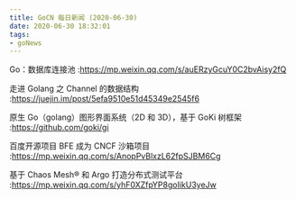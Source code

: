 ```yaml
---
title: GoCN 每日新闻 (2020-06-30)
date: 2020-06-30 18:32:01
tags:
- goNews
---
```

Go：数据库连接池 :https://mp.weixin.qq.com/s/auERzyGcuY0C2bvAisy2fQ

走进 Golang 之 Channel 的数据结构 :https://juejin.im/post/5efa9510e51d45349e2545f6

原生 Go（golang）图形界面系统（2D 和 3D），基于 GoKi 树框架 :https://github.com/goki/gi

百度开源项目 BFE 成为 CNCF 沙箱项目 :https://mp.weixin.qq.com/s/AnopPvBlxzL62fpSJBM6Cg

基于 Chaos Mesh® 和 Argo 打造分布式测试平台 :https://mp.weixin.qq.com/s/yhF0XZfpYP8goIikU3yeJw

